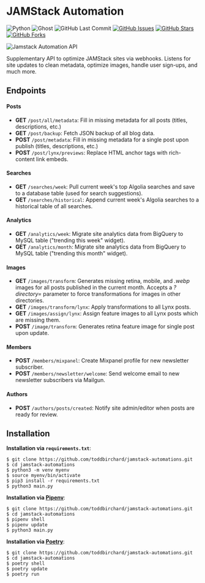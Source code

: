 # JAMStack Automation

![Python](https://img.shields.io/badge/python-^3.8-blue.svg?longCache=true&style=flat-square&colorA=4c566a&colorB=5e81ac)
![Ghost](https://img.shields.io/badge/Ghost-^v3.0.0-lightgrey.svg?longCache=true&style=flat-square&logo=ghost&logoColor=white&colorB=656c82&colorA=4c566a)
![GitHub Last Commit](https://img.shields.io/github/last-commit/google/skia.svg?style=flat-square&colorA=4c566a&logo=GitHub&colorB=a3be8c)
[![GitHub Issues](https://img.shields.io/github/issues/toddbirchard/jamstack-automations.svg?style=flat-square&colorA=4c566a&logo=GitHub&colorB=ebcb8b)](https://github.com/toddbirchard/jamstack-automations/issues)
[![GitHub Stars](https://img.shields.io/github/stars/toddbirchard/jamstack-automations.svg?style=flat-square&colorA=4c566a&logo=GitHub&colorB=ebcb8b)](https://github.com/toddbirchard/jamstack-automations/stargazers)
[![GitHub Forks](https://img.shields.io/github/forks/toddbirchard/jamstack-automations.svg?style=flat-square&colorA=4c566a&logo=GitHub&colorB=ebcb8b)](https://github.com/toddbirchard/jamstack-automations/network)

![Jamstack Automation API](https://github.com/toddbirchard/jamstack-automations/blob/master/.github/jamstack@2x.png)

Supplementary API to optimize JAMStack sites via webhooks. Listens for site updates to clean metadata, optimize images, handle user sign-ups, and much more.


## Endpoints

#### Posts
  * **GET** `/post/all/metadata`: Fill in missing metadata for all posts (titles, descriptions, etc.)
  * **GET** `/post/backup`: Fetch JSON backup of all blog data.
  * **POST** `/post/metadata`: Fill in missing metadata for a single post upon publish (titles, descriptions, etc.)
  * **POST** `/post/lynx/previews`: Replace HTML anchor tags with rich-content link embeds.
#### Searches
  * **GET** `/searches/week`: Pull current week's top Algolia searches and save to a database table (used for search suggestions).
  * **GET** `/searches/historical`: Append current week's Algolia searches to a historical table of all searches.
#### Analytics
  * **GET** `/analytics/week`: Migrate site analytics data from BigQuery to MySQL table ("trending this week" widget).
  * **GET** `/analytics/month`: Migrate site analytics data from BigQuery to MySQL table ("trending this month" widget).
#### Images
  * **GET** `/images/transform`: Generates missing retina, mobile, and *.webp* images for all posts published in the current month. Accepts a *?directory=* parameter to force transformations for images in other directories.
  * **GET** `/images/transform/lynx`: Apply transformations to all Lynx posts.
  * **GET** `/images/assign/lynx`: Assign feature images to all Lynx posts which are missing them.
  * **POST** `/image/transform`: Generates retina feature image for single post upon update. 
#### Members
  * **POST** `/members/mixpanel`: Create Mixpanel profile for new newsletter subscriber.
  * **POST** `/members/newsletter/welcome`: Send welcome email to new newsletter subscribers via Mailgun.
#### Authors
  * **POST** `/authors/posts/created`: Notify site admin/editor when posts are ready for review.
  
## Installation

**Installation via `requirements.txt`**:

```shell
$ git clone https://github.com/toddbirchard/jamstack-automations.git
$ cd jamstack-automations
$ python3 -m venv myenv
$ source myenv/bin/activate
$ pip3 install -r requirements.txt
$ python3 main.py
```

**Installation via [Pipenv](https://pipenv-fork.readthedocs.io/en/latest/)**:

```shell
$ git clone https://github.com/toddbirchard/jamstack-automations.git
$ cd jamstack-automations
$ pipenv shell
$ pipenv update
$ python3 main.py
```

**Installation via [Poetry](https://python-poetry.org/)**:

```shell
$ git clone https://github.com/toddbirchard/jamstack-automations.git
$ cd jamstack-automations
$ poetry shell
$ poetry update
$ poetry run
```
